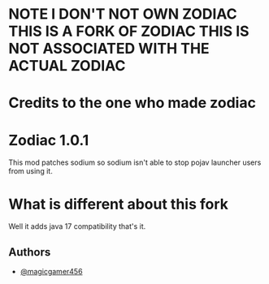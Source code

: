 
# NOTE I DON'T NOT OWN ZODIAC THIS IS A FORK OF ZODIAC THIS IS NOT ASSOCIATED WITH THE ACTUAL ZODIAC
# Credits to the one who made zodiac
# Zodiac 1.0.1

This mod patches sodium so sodium isn't able to stop pojav launcher users from using it.

# What is different about this fork
Well it adds java 17 compatibility that's it.


## Authors

- [@magicgamer456](https://www.github.com/magicgamer456)


